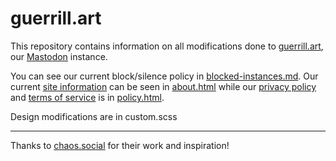 # guerrill.art

This repository contains information on all modifications done to [guerrill.art](https://guerrill.art), our [Mastodon](https://github.com/mastodon/mastodon) instance.

You can see our current block/silence policy in [blocked-instances.md](blocked-instances.md). Our current [site information](https://guerrill.art/about/more) can be seen in [about.html](about.html) while our [privacy policy](https://guerrill.art/terms) and [terms of service](https://guerrill.art/terms) is in [policy.html](policy.html).

Design modifications are in custom.scss

* * *

Thanks to [chaos.social](https://github.com/chaossocial) for their work and inspiration!
